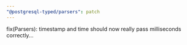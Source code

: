 ```yaml
---
"@postgresql-typed/parsers": patch
---
```


fix(Parsers): timestamp and time should now really pass milliseconds correctly...
